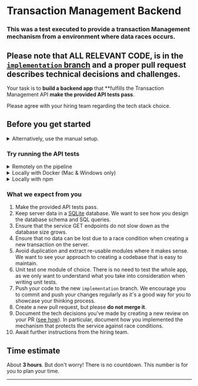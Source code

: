 # Transaction Management Backend 

### This was a test executed to provide a transaction Management mechanism from a environment where data races occurs.
## Please note that **ALL RELEVANT CODE, is in the [`implementation` branch](https://github.com/gabriel-viviani/transaction-management/pull/1#pullrequestreview-938472408)** and a proper pull request describes technical decisions and challenges.

Your task is to **build a backend app** that **fulfills the Transaction Management API **make the provided API tests pass**.

Please agree with your hiring team regarding the tech stack choice.

## Before you get started

<details>
<summary>Alternatively, use the manual setup.</summary>

1. Update the `apiUrl` (where your backend runs) in [cypress.json](cypress.json).
2. Update the [`build`](package.json#L5) and [`start`](package.json#L6) scripts in [package.json](package.json) to respectively build and start your app.

</details>


### Try running the API tests

<details>
<summary>Remotely on the pipeline</summary>

Create and switch to a new `implementation` branch and push your code. This will trigger a new pipeline run which will execute the tests.
  
Check the 'Actions' tab to see the historical runs.

</details>


<details>
<summary>Locally with Docker (Mac & Windows only)</summary>
  
#### Prerequisites

- [Install Docker](https://www.docker.com/get-started)
- Start your app
  
#### Run the tests
```bash
 docker run --add-host host.docker.internal:host-gateway -v $PWD:/e2e -w /e2e cypress/included:3.4.0
```

You can either use the console output or generated screenshots/videos (*check the newly created files that appear after a test run*) to troubleshoot the test results.


</details>

<details>
<summary>Locally with npm</summary>
  
#### Prerequisites

1. [Install node](https://nodejs.org/en/)
2. When in the project's root, run: `sed 's/host.docker.internal/localhost/g' cypress.json > cypress.json.tmp && mv cypress.json.tmp cypress.json`  
3. Start your app
  
#### Run the tests
```bash
 npm run test
```

You can either use the console output or generated screenshots/videos (*check the newly created files that appear after a test run*) to troubleshoot the test results.

</details>


### What we expect from you

1. Make the provided API tests pass.
2. Keep server data in a [SQLite](https://www.sqlite.org/index.html) database. We want to see how you design the database schema and SQL queries.
3. Ensure that the service GET endpoints do not slow down as the database size grows.
4. Ensure that no data can be lost due to a race condition when creating a new transaction on the server.
5. Avoid duplication and extract re-usable modules where it makes sense. We want to see your approach to creating a codebase that is easy to maintain.
6. Unit test one module of choice. There is no need to test the whole app, as we only want to understand what you take into consideration when writing unit tests.
7. Push your code to the new `implementation` branch. We encourage you to commit and push your changes regularly as it's a good way for you to showcase your thinking process.
8. Create a new pull request, but please **do not merge it**.
9. Document the tech decisions you've made by creating a new review on your PR ([see how](https://www.loom.com/share/94ae305e7fbf45d592099ac9f40d4274)). In particular, document how you implemented the mechanism that protects the service against race conditions.
10. Await further instructions from the hiring team.

## Time estimate

About **3 hours**. But don't worry! There is no countdown. This number is for you to plan your time.

---

